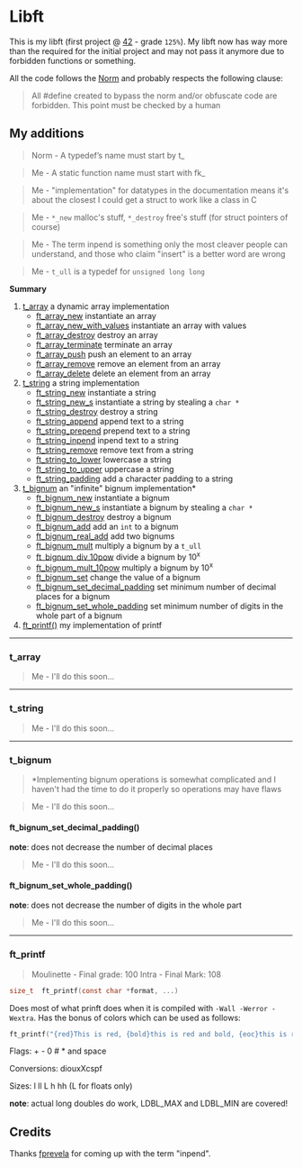 
# Libft

This is my libft (first project @ [42](https://www.42.us.org/) - grade `125%`). My libft now has way more than the required for the initial project and may not pass it anymore due to forbidden functions or something.

All the code follows the [Norm](https://cdn.intra.42.fr/pdf/pdf/960/norme.en.pdf) and probably respects the following clause:
>All #define created to bypass the norm and/or obfuscate code are forbidden. This point must be checked by a human

## My additions

> Norm - A typedef’s name must start by t_

> Me - A static function name must start with fk_

> Me - "implementation" for datatypes in the documentation means it's about the closest I could get a struct to work like a class in C

> Me - `*_new` malloc's stuff, `*_destroy` free's stuff (for struct pointers of course)

> Me - The term inpend is something only the most cleaver people can understand, and those who claim "insert" is a better word are wrong

> Me - `t_ull` is a typedef for `unsigned long long`

**Summary**
1. [t_array](#t_array) a dynamic array implementation
	- [ft_array_new](#ft_array_new) instantiate an array
	- [ft_array_new_with_values](#ft_array_new_with_values) instantiate an array with values
	- [ft_array_destroy](#ft_array_destroy) destroy an array
	- [ft_array_terminate](#ft_array_terminate) terminate an array
	- [ft_array_push](#ft_array_push) push an element to an array
	- [ft_array_remove](#ft_array_remove) remove an element from an array
	- [ft_array_delete](#ft_array_delete) delete an element from an array
1. [t_string](#t_string) a string implementation
	- [ft_string_new](#ft_string_new) instantiate a string
	- [ft_string_new_s](#ft_string_new_s) instantiate a string by stealing a `char *`
	- [ft_string_destroy](#ft_string_destroy) destroy a string
	- [ft_string_append](#ft_string_append) append text to a string
	- [ft_string_prepend](#ft_string_prepend) prepend text to a string
	- [ft_string_inpend](#ft_string_inpend) inpend text to a string
	- [ft_string_remove](#ft_string_remove) remove text from a string
	- [ft_string_to_lower](#ft_string_to_lower) lowercase a string
	- [ft_string_to_upper](#ft_string_to_upper) uppercase a string
	- [ft_string_padding](#ft_string_padding) add a character padding to a string
1. [t_bignum](#t_bignum) an "infinite" bignum implementation*
	- [ft_bignum_new](#ft_bignum_new) instantiate a bignum
	- [ft_bignum_new_s](#ft_bignum_new_s) instantiate a bignum by stealing a `char *`
	- [ft_bignum_destroy](#ft_bignum_destroy) destroy a bignum
	- [ft_bignum_add](#ft_bignum_add) add an `int` to a bignum
	- [ft_bignum_real_add](#ft_bignum_real_add) add two bignums
	- [ft_bignum_mult](#ft_bignum_mult) multiply a bignum by a `t_ull`
	- [ft_bignum_div_10pow](#ft_bignum_div_10pow) divide a bignum by 10<sup>x</sup>
	- [ft_bignum_mult_10pow](#ft_bignum_mult_10pow) multiply a bignum by 10<sup>x</sup>
	- [ft_bignum_set](#ft_bignum_set) change the value of a bignum
	- [ft_bignum_set_decimal_padding](#ft_bignum_set_decimal_padding) set minimum number of decimal places for a bignum
	- [ft_bignum_set_whole_padding](#ft_bignum_set_whole_padding) set minimum number of digits in the whole part of a bignum
1. [ft_printf()](#ft_printf) my implementation of printf

---
### t_array
> Me - I'll do this soon...

---
### t_string
> Me - I'll do this soon...

---
### t_bignum
> *Implementing bignum operations is somewhat complicated and I haven't had the time to do it properly so operations may have flaws

> Me - I'll do this soon...

#### ft_bignum_set_decimal_padding()
**note**: does not decrease the number of decimal places

> Me - I'll do this soon...

#### ft_bignum_set_whole_padding()
**note**: does not decrease the number of digits in the whole part

> Me - I'll do this soon...

---
### ft_printf
> Moulinette - Final grade: 100
> Intra - Final Mark: 108
```C
size_t	ft_printf(const char *format, ...)
```
Does most of what prinft does when it is compiled with `-Wall -Werror -Wextra`. Has the bonus of colors which can be used as follows:
```C
ft_printf("{red}This is red, {bold}this is red and bold, {eoc}this is regular boring text\n");
```
Flags: + - 0 # * and space

Conversions: diouxXcspf

Sizes: l ll L h hh (L for floats only)

**note**: actual long doubles do work, LDBL_MAX and LDBL_MIN are covered!


## Credits
Thanks [fprevela](https://github.com/prevelat) for coming up with the term "inpend".
